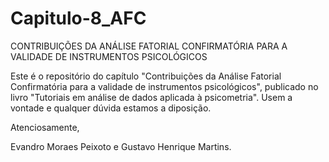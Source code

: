 # Capitulo-8_AFC
CONTRIBUIÇÕES DA ANÁLISE FATORIAL CONFIRMATÓRIA PARA A VALIDADE DE INSTRUMENTOS PSICOLÓGICOS

Este é o repositório do capítulo "Contribuições da Análise Fatorial Confirmatória para a validade de instrumentos psicológicos", publicado no livro 
"Tutoriais em análise de dados aplicada à psicometria". Usem a vontade e qualquer dúvida estamos a diposição.

Atenciosamente,

Evandro Moraes Peixoto e Gustavo Henrique Martins.
